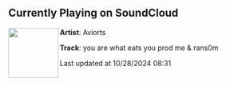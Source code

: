 ## Currently Playing on SoundCloud

[<img align="left" width="100" src="https://i1.sndcdn.com/artworks-4NvgkPmnagmNAHyz-p0kx2w-t500x500.jpg">](https://soundcloud.com/trueysoulja/you-are-what-eats-you)

**Artist**: Aviorts 

**Track**: you are what eats you prod me & rans0m

Last updated at 10/28/2024 08:31
